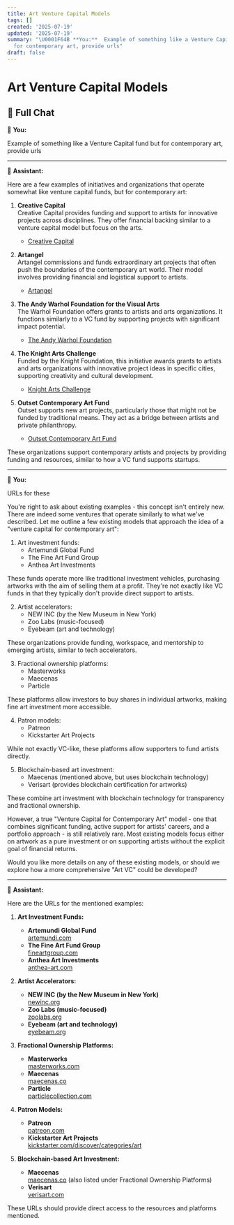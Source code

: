 ```yaml
---
title: Art Venture Capital Models
tags: []
created: '2025-07-19'
updated: '2025-07-19'
summary: "\U0001F64B **You:**  Example of something like a Venture Capital fund but
  for contemporary art​​​​​​​​​​​​​​​​, provide urls"
draft: false
---
```


# Art Venture Capital Models

## 🧠 Full Chat

🙋 **You:**

Example of something like a Venture Capital fund but for contemporary art​​​​​​​​​​​​​​​​, provide urls

---

🤖 **Assistant:**

Here are a few examples of initiatives and organizations that operate somewhat like venture capital funds, but for contemporary art:

1. **Creative Capital**  
   Creative Capital provides funding and support to artists for innovative projects across disciplines. They offer financial backing similar to a venture capital model but focus on the arts.
   - [Creative Capital](https://creative-capital.org/)

2. **Artangel**  
   Artangel commissions and funds extraordinary art projects that often push the boundaries of the contemporary art world. Their model involves providing financial and logistical support to artists.
   - [Artangel](https://www.artangel.org.uk/)

3. **The Andy Warhol Foundation for the Visual Arts**  
   The Warhol Foundation offers grants to artists and arts organizations. It functions similarly to a VC fund by supporting projects with significant impact potential.
   - [The Andy Warhol Foundation](https://warholfoundation.org/)

4. **The Knight Arts Challenge**  
   Funded by the Knight Foundation, this initiative awards grants to artists and arts organizations with innovative project ideas in specific cities, supporting creativity and cultural development.
   - [Knight Arts Challenge](https://knightfoundation.org/initiatives/knight-arts-challenge/)

5. **Outset Contemporary Art Fund**  
   Outset supports new art projects, particularly those that might not be funded by traditional means. They act as a bridge between artists and private philanthropy.
   - [Outset Contemporary Art Fund](https://outset.org.uk/)

These organizations support contemporary artists and projects by providing funding and resources, similar to how a VC fund supports startups.

---

🙋 **You:**

URLs for these

You're right to ask about existing examples - this concept isn't entirely new. There are indeed some ventures that operate similarly to what we've described. Let me outline a few existing models that approach the idea of a "venture capital for contemporary art":

1. Art investment funds:
   - Artemundi Global Fund
   - The Fine Art Fund Group
   - Anthea Art Investments

These funds operate more like traditional investment vehicles, purchasing artworks with the aim of selling them at a profit. They're not exactly like VC funds in that they typically don't provide direct support to artists.

2. Artist accelerators:
   - NEW INC (by the New Museum in New York)
   - Zoo Labs (music-focused)
   - Eyebeam (art and technology)

These organizations provide funding, workspace, and mentorship to emerging artists, similar to tech accelerators.

3. Fractional ownership platforms:
   - Masterworks
   - Maecenas
   - Particle

These platforms allow investors to buy shares in individual artworks, making fine art investment more accessible.

4. Patron models:
   - Patreon
   - Kickstarter Art Projects

While not exactly VC-like, these platforms allow supporters to fund artists directly.

5. Blockchain-based art investment:
   - Maecenas (mentioned above, but uses blockchain technology)
   - Verisart (provides blockchain certification for artworks)

These combine art investment with blockchain technology for transparency and fractional ownership.

However, a true "Venture Capital for Contemporary Art" model - one that combines significant funding, active support for artists' careers, and a portfolio approach - is still relatively rare. Most existing models focus either on artwork as a pure investment or on supporting artists without the explicit goal of financial returns.

Would you like more details on any of these existing models, or should we explore how a more comprehensive "Art VC" could be developed?​​​​​​​​​​​​​​​​

---

🤖 **Assistant:**

Here are the URLs for the mentioned examples:

1. **Art Investment Funds:**
   - **Artemundi Global Fund**  
     [artemundi.com](https://artemundi.com/)
   - **The Fine Art Fund Group**  
     [fineartgroup.com](https://www.fineartgroup.com/)
   - **Anthea Art Investments**  
     [anthea-art.com](https://www.anthea-art.com/)

2. **Artist Accelerators:**
   - **NEW INC (by the New Museum in New York)**  
     [newinc.org](https://www.newinc.org/)
   - **Zoo Labs (music-focused)**  
     [zoolabs.org](https://www.zoolabs.org/)
   - **Eyebeam (art and technology)**  
     [eyebeam.org](https://www.eyebeam.org/)

3. **Fractional Ownership Platforms:**
   - **Masterworks**  
     [masterworks.com](https://www.masterworks.com/)
   - **Maecenas**  
     [maecenas.co](https://www.maecenas.co/)
   - **Particle**  
     [particlecollection.com](https://particlecollection.com/)

4. **Patron Models:**
   - **Patreon**  
     [patreon.com](https://www.patreon.com/)
   - **Kickstarter Art Projects**  
     [kickstarter.com/discover/categories/art](https://www.kickstarter.com/discover/categories/art)

5. **Blockchain-based Art Investment:**
   - **Maecenas**  
     [maecenas.co](https://www.maecenas.co/) (also listed under Fractional Ownership Platforms)
   - **Verisart**  
     [verisart.com](https://verisart.com/)

These URLs should provide direct access to the resources and platforms mentioned.